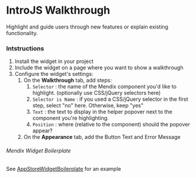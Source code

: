 # IntroJS Walkthrough

Highlight and guide users through new features or explain existing functionality.

### Intstructions

1. Install the widget in your project
2. Include the widget on a page where you want to show a walkthrough
3. Configure the widget's settings:
    1. On the **Walkthrough** tab, add steps:
        1. `Selector` : the name of the Mendix component you'd like to highlight. (optionally use CSS/jQuery selectors here)
        2. `Selector is Name` : if you used a CSS/jQuery selector in the first step, select "no" here. Otherwise, keep "yes"
        3. `Text` : the text to display in the helper popover next to the component you're highlighting.
        4. `Position` : where (relative to the component) should the popover appear?
    2. On the **Appearance** tab, add the Button Text and Error Message


###### Mendix Widget Boilerplate

See [AppStoreWidgetBoilerplate](https://github.com/mendix/AppStoreWidgetBoilerplate/) for an example
